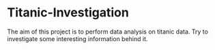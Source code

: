 # Titanic-Investigation
The aim of this project is to perform data analysis on titanic data.
Try to investigate some interesting information behind it.
